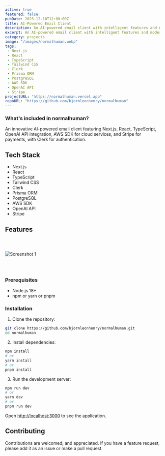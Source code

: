 ```yaml
---
active: true
featured: false
pubDate: 2023-12-10T12:00:00Z
title: AI-Powered Email Client
description: An AI-powered email client with intelligent features and modern web technologies.
excerpt: An AI-powered email client with intelligent features and modern web technologies.
category: projects
image: "/images/normalhuman.webp"
tags:
 - Next.js
 - React
 - TypeScript
 - Tailwind CSS
 - Clerk
 - Prisma ORM
 - PostgreSQL
 - AWS SDK
 - OpenAI API
 - Stripe
projectURL: "https://normalhuman.vercel.app"
repoURL: "https://github.com/bjornleonhenry/normalhuman"
---
```


### What's included in normalhuman?

An innovative AI-powered email client featuring Next.js, React, TypeScript, OpenAI API integration, AWS SDK for cloud services, and Stripe for payments, with Clerk for authentication.

## Tech Stack

- Next.js
- React
- TypeScript
- Tailwind CSS
- Clerk
- Prisma ORM
- PostgreSQL
- AWS SDK
- OpenAI API
- Stripe

## Features

### &nbsp;

![Screenshot 1](/images/normalhuman-1.webp)

### &nbsp;

### Prerequisites

- Node.js 18+
- npm or yarn or pnpm

### Installation

1. Clone the repository:
```bash
git clone https://github.com/bjornleonhenry/normalhuman.git
cd normalhuman
```

2. Install dependencies:
```bash
npm install
# or
yarn install
# or
pnpm install
```

3. Run the development server:
```bash
npm run dev
# or
yarn dev
# or
pnpm run dev
```

Open [http://localhost:3000](http://localhost:3000) to see the application.

## Contributing

Contributions are welcomed, and appreciated. If you have a feature request, please add it as an issue or make a pull request.
